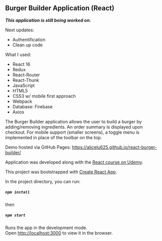 
## Burger Builder Application (React)

***This application is still being worked on.***

Next updates:
* Authentification
* Clean up code

What I used: 
* React 16
* Redux
* React-Router
* React-Thunk
* JavaScript
* HTML5
* CSS3 w/ mobile first approach
* Webpack
* Database: Firebase
* Axios


The Burger Builder application allows the user to build a burger by adding/removing ingredients. An order summary is displayed upon checkout. For mobile support (smaller screens), a toggle menu is implemented in place of the toolbar on the top.

Demo hosted via GitHub Pages: https://alicelu625.github.io/react-burger-builder/ 

Application was developed along with the [React course on Udemy](https://www.udemy.com/course/react-the-complete-guide-incl-redux/).

This project was bootstrapped with [Create React App](https://github.com/facebook/create-react-app).

In the project directory, you can run:
##### `npm install`

then

##### `npm start`

Runs the app in the development mode.<br />
Open [http://localhost:3000](http://localhost:3000) to view it in the browser.
